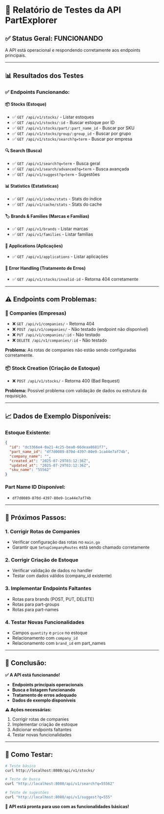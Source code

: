 # 🎯 Relatório de Testes da API PartExplorer

## ✅ **Status Geral: FUNCIONANDO**

A API está operacional e respondendo corretamente aos endpoints principais.

---

## 📊 **Resultados dos Testes**

### ✅ **Endpoints Funcionando:**

#### **📦 Stocks (Estoque)**
- ✅ `GET /api/v1/stocks/` - Listar estoques
- ✅ `GET /api/v1/stocks/:id` - Buscar estoque por ID
- ✅ `GET /api/v1/stocks/part/:part_name_id` - Buscar por SKU
- ✅ `GET /api/v1/stocks/group/:group_id` - Buscar por grupo
- ✅ `GET /api/v1/stocks/search?q=term` - Buscar por empresa

#### **🔍 Search (Busca)**
- ✅ `GET /api/v1/search?q=term` - Busca geral
- ✅ `GET /api/v1/search/advanced?q=term` - Busca avançada
- ✅ `GET /api/v1/suggest?q=term` - Sugestões

#### **📊 Statistics (Estatísticas)**
- ✅ `GET /api/v1/index/stats` - Stats do índice
- ✅ `GET /api/v1/cache/stats` - Stats do cache

#### **🏷️ Brands & Families (Marcas e Famílias)**
- ✅ `GET /api/v1/brands` - Listar marcas
- ✅ `GET /api/v1/families` - Listar famílias

#### **🚗 Applications (Aplicações)**
- ✅ `GET /api/v1/applications` - Listar aplicações

#### **🧪 Error Handling (Tratamento de Erros)**
- ✅ `GET /api/v1/stocks/invalid-id` - Retorna 404 corretamente

---

## ⚠️ **Endpoints com Problemas:**

### **🏢 Companies (Empresas)**
- ❌ `GET /api/v1/companies/` - Retorna 404
- ❌ `POST /api/v1/companies/` - Não testado (endpoint não disponível)
- ❌ `PUT /api/v1/companies/:id` - Não testado
- ❌ `DELETE /api/v1/companies/:id` - Não testado

**Problema:** As rotas de companies não estão sendo configuradas corretamente.

### **📦 Stock Creation (Criação de Estoque)**
- ❌ `POST /api/v1/stocks/` - Retorna 400 (Bad Request)

**Problema:** Possível problema com validação de dados ou estrutura da requisição.

---

## 📈 **Dados de Exemplo Disponíveis:**

### **Estoque Existente:**
```json
{
  "id": "dc3366e4-0a21-4c25-bea8-66deaa8681f7",
  "part_name_id": "df7d0089-870d-4397-80e9-1ca44e7af74b",
  "company_name": "",
  "created_at": "2025-07-29T03:12:36Z",
  "updated_at": "2025-07-29T03:12:36Z",
  "sku_name": "55562"
}
```

### **Part Name ID Disponível:**
- `df7d0089-870d-4397-80e9-1ca44e7af74b`

---

## 🔧 **Próximos Passos:**

### **1. Corrigir Rotas de Companies**
- Verificar configuração das rotas no `main.go`
- Garantir que `SetupCompanyRoutes` está sendo chamado corretamente

### **2. Corrigir Criação de Estoque**
- Verificar validação de dados no handler
- Testar com dados válidos (company_id existente)

### **3. Implementar Endpoints Faltantes**
- Rotas para brands (POST, PUT, DELETE)
- Rotas para part-groups
- Rotas para part-names

### **4. Testar Novas Funcionalidades**
- Campos `quantity` e `price` no estoque
- Relacionamento com `company_id`
- Relacionamento com `brand_id` em part_names

---

## 🎯 **Conclusão:**

**✅ A API está funcionando!** 

- **Endpoints principais operacionais**
- **Busca e listagem funcionando**
- **Tratamento de erros adequado**
- **Dados de exemplo disponíveis**

**⚠️ Ações necessárias:**
1. Corrigir rotas de companies
2. Implementar criação de estoque
3. Adicionar endpoints faltantes
4. Testar novas funcionalidades

---

## 🚀 **Como Testar:**

```bash
# Teste básico
curl http://localhost:8080/api/v1/stocks/

# Teste de busca
curl "http://localhost:8080/api/v1/search?q=55562"

# Teste de sugestões
curl "http://localhost:8080/api/v1/suggest?q=555"
```

**🎯 API está pronta para uso com as funcionalidades básicas!** 